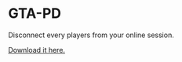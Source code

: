 # GTA-PD
Disconnect every players from your online session.

[Download it here.](https://github.com/DotAaron/GTAO-PD/releases)
